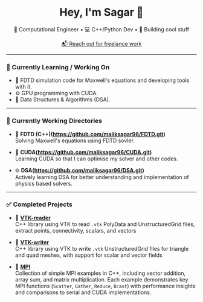 <h1 align="center">Hey, I'm Sagar 👋</h1>
<p align="center">🔬 Computational Engineer • 💻 C++/Python Dev • 🚀 Building cool stuff</p>
<p align="center"><a href="malik.sagar97@gmail.com">📬 Reach out for freelance work</a></p>

---

### 🧠 Currently Learning / Working On
- 🧊 FDTD simulation code for Maxwell's equations and developing tools with it.
- ⚙️ GPU programming with CUDA.
- 🧩 Data Structures & Algorithms (DSA).

---

### 🚧 Currently Working Directories

- 🧠 **FDTD (C++)(https://github.com/maliksagar96/FDTD.git)**  
  Solving Maxwell's equations using FDTD sovler. 

- 🧱 **CUDA(https://github.com/maliksagar96/CUDA.git)**  
  Learning CUDA so that I can optimise my solver and other codes. 

- 🌐 **DSA(https://github.com/maliksagar96/DSA.git)**  
  Actively learning DSA for better understanding and implementation of physics based solvers.
  
---

### ✅ Completed Projects

- 📂 **[VTK-reader](https://github.com/maliksagar96/VTK-reader.git)**  
  C++ library using VTK to read `.vtk` PolyData and UnstructuredGrid files, extract points, connectivity, scalars, and vectors

- 📂 **[VTK-writer](https://github.com/maliksagar96/VTK-writer.git)**  
  C++ library using VTK to write `.vtk` UnstructuredGrid files for triangle and quad meshes, with support for scalar and vector fields

- 📂 **[MPI](https://github.com/maliksagar96/MPI.git)**  
  Collection of simple MPI examples in C++, including vector addition, array sum, and matrix multiplication. Each example demonstrates key MPI functions (`Scatter`, `Gather`, `Reduce`, `Bcast`) with performance insights and comparisons to serial and CUDA implementations.
